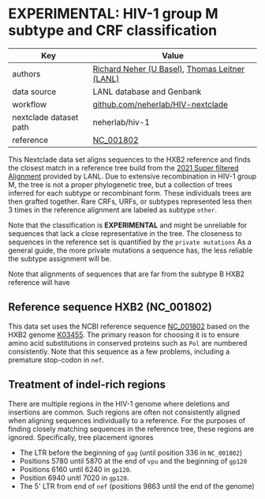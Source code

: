 # EXPERIMENTAL: HIV-1 group M subtype and CRF classification

| Key                    | Value                                                                                                               |
| ---------------------- | --------------------------------------------------------------------------------------------------------------------|
| authors                | [Richard Neher (U Basel)](https://neherlab.org), [Thomas Leitner (LANL)](https://public.lanl.gov/tkl/)              |
| data source            | LANL database and Genbank                                                                                           |
| workflow               | [github.com/neherlab/HIV-nextclade](https://github.com/neherlab/HIV-nextclade)                                      |
| nextclade dataset path | neherlab/hiv-1                                                                                                      |
| reference              | [NC_001802](https://www.ncbi.nlm.nih.gov/nuccore/NC_001802)                                                         |

This Nextclade data set aligns sequences to the HXB2 reference and finds the closest match in a reference tree build from the [2021 Super filtered Alignment](https://www.hiv.lanl.gov/content/sequence/NEWALIGN/help.html#filter) provided by LANL.
Due to extensive recombination in HIV-1 group M, the tree is not a proper phylogenetic tree, but a collection of trees inferred for each subtype or recombinant form. These individuals trees are then grafted together. Rare CRFs, URFs, or subtypes represented less then 3 times in the reference alignment are labeled as subtype `other`.

Note that the classification is **EXPERIMENTAL** and might be unreliable for sequences that lack a close representative in the tree. 
The closeness to sequences in the reference set is quantified by the `private mutations` 
As a general guide, the more private mutations a sequence has, the less reliable the subtype assignment will be. 

Note that alignments of sequences that are far from the subtype B HXB2 reference will have 

## Reference sequence HXB2 (NC_001802)

This data set uses the NCBI reference sequence [NC_001802](https://www.ncbi.nlm.nih.gov/nuccore/NC_001802) based on the HXB2 genome [K03455](https://www.ncbi.nlm.nih.gov/nuccore/K03455.1). The primary reason for choosing it is to ensure amino acid substitutions in conserved proteins such as `Pol` are numbered consistently.
Note that this sequence as a few problems, including a premature stop-codon in `nef`.

## Treatment of indel-rich regions

There are multiple regions in the HIV-1 genome where deletions and insertions are common. Such regions are often not consistently aligned when aligning sequences individually to a reference. For the purposes of finding closely matching sequences in the reference tree, these regions are ignored. Specifically, tree placement ignores

 - The LTR before the beginning of `gag` (until position 336 in `NC_001802`)
 - Positions 5780 until 5870 at the end of `vpu` and the beginning of `gp120`
 - Positions 6160 until 6240 in `gp120`. 
 - Position 6940 unitl 7020 in `gp120`.
 - The 5' LTR from end of `nef` (positions 9863 until the end of the genome)


